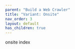 ```yaml
---
parent: "Build a Web Crawler"
title: "Variant: Onsite"
nav_order: 3
layout: default
has_children: true
---
```


onsite index